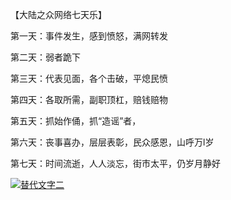 【大陆之众网络七天乐】

第一天：事件发生，感到愤怒，满网转发

第二天：弱者跪下

第三天：代表见面，各个击破，平熄民愤

第四天：各取所需，副职顶杠，赔钱赔物

第五天：抓始作俑，抓“造谣”者，

第六天：丧事喜办，层层表彰，民众感恩，山呼万l岁

第七天：时间流逝，人人淡忘，街市太平，仍岁月静好

<a href="https://program-think.blogspot.com/2019/03/weekly-share-128.html">
<img src="https://lh4.googleusercontent.com/Ciek0dUJc5uGfNy5o2lGh7McfaTc0b5wCYqEj1Mhes4-psQzn8axuIJ-3DQym4s75RJZUJH3vUGV9EHofAeYfhBxfS3y3CZrVbb2eT32b4cbiULtuPrNGe-1zJXMOo4Ycu4vRsPpjdE" border="0" alt="替代文字二" title="每周转载：关于盐城市响水县的化工大爆炸（相关报道和网友评论，多图） @ 编程随想的博客"></a>

